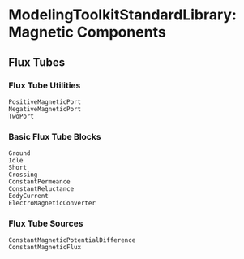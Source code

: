# ModelingToolkitStandardLibrary: Magnetic Components

## Flux Tubes

### Flux Tube Utilities

```@docs
PositiveMagneticPort
NegativeMagneticPort
TwoPort
```

### Basic Flux Tube Blocks

```@docs
Ground
Idle
Short
Crossing
ConstantPermeance
ConstantReluctance
EddyCurrent
ElectroMagneticConverter
```

### Flux Tube Sources

```@docs
ConstantMagneticPotentialDifference
ConstantMagneticFlux
```